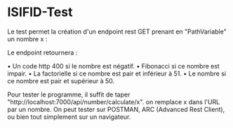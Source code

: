 # ISIFID-Test

Le test permet la création d'un endpoint rest GET prenant en "PathVariable" un nombre x :

Le endpoint retournera :

•	Un code http 400 si le nombre est négatif.
•	Fibonacci si ce nombre est impair.
•	La factorielle si ce nombre est pair et inférieur à 51.
•	Le nombre si ce nombre est pair et supérieur à 50.

Pour tester le programme, il suffit de taper "http://localhost:7000/api/number/calculate/x". on remplace x dans l'URL par un nombre.
On peut tester sur POSTMAN, ARC (Advanced Rest Client), ou bien tout simplement sur un navigateur.


